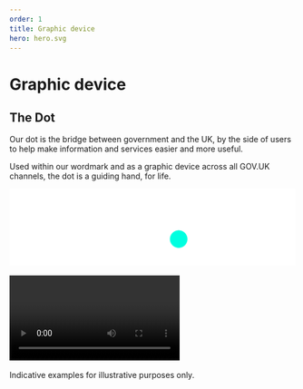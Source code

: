 ```yaml
---
order: 1
title: Graphic device
hero: hero.svg
---
```


# Graphic device

## The Dot

Our dot is the bridge between government and the UK, by the side of users to help make information and services easier and more useful. 

Used within our wordmark and as a graphic device across all GOV.UK channels, the dot is a guiding hand, for life.

![TODO](./the-dot.svg)

<!-- TODO: this is not the final MP4 file,
and this is probably not the right syntax for a video either (?) -->

![TODO](./dot-animations.mp4)

Indicative examples for illustrative purposes only.
